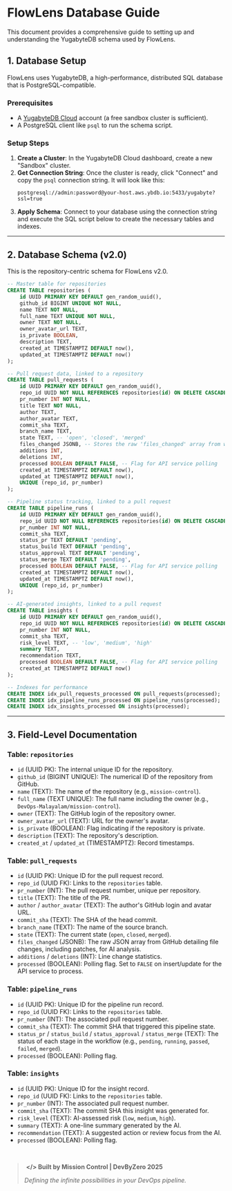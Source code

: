 # FlowLens Database Guide

This document provides a comprehensive guide to setting up and understanding the YugabyteDB schema used by FlowLens.

## 1. Database Setup

FlowLens uses YugabyteDB, a high-performance, distributed SQL database that is PostgreSQL-compatible.

### Prerequisites
- A [YugabyteDB Cloud](https://cloud.yugabyte.com/) account (a free sandbox cluster is sufficient).
- A PostgreSQL client like `psql` to run the schema script.

### Setup Steps
1.  **Create a Cluster**: In the YugabyteDB Cloud dashboard, create a new "Sandbox" cluster.
2.  **Get Connection String**: Once the cluster is ready, click "Connect" and copy the `psql` connection string. It will look like this:
    ```
    postgresql://admin:password@your-host.aws.ybdb.io:5433/yugabyte?ssl=true
    ```
3.  **Apply Schema**: Connect to your database using the connection string and execute the SQL script below to create the necessary tables and indexes.

---

## 2. Database Schema (v2.0)

This is the repository-centric schema for FlowLens v2.0.

```sql
-- Master table for repositories
CREATE TABLE repositories (
    id UUID PRIMARY KEY DEFAULT gen_random_uuid(),
    github_id BIGINT UNIQUE NOT NULL,
    name TEXT NOT NULL,
    full_name TEXT UNIQUE NOT NULL,
    owner TEXT NOT NULL,
    owner_avatar_url TEXT,
    is_private BOOLEAN,
    description TEXT,
    created_at TIMESTAMPTZ DEFAULT now(),
    updated_at TIMESTAMPTZ DEFAULT now()
);

-- Pull request data, linked to a repository
CREATE TABLE pull_requests (
    id UUID PRIMARY KEY DEFAULT gen_random_uuid(),
    repo_id UUID NOT NULL REFERENCES repositories(id) ON DELETE CASCADE,
    pr_number INT NOT NULL,
    title TEXT NOT NULL,
    author TEXT,
    author_avatar TEXT,
    commit_sha TEXT,
    branch_name TEXT,
    state TEXT, -- 'open', 'closed', 'merged'
    files_changed JSONB, -- Stores the raw 'files_changed' array from webhooks for AI processing
    additions INT,
    deletions INT,
    processed BOOLEAN DEFAULT FALSE, -- Flag for API service polling
    created_at TIMESTAMPTZ DEFAULT now(),
    updated_at TIMESTAMPTZ DEFAULT now(),
    UNIQUE (repo_id, pr_number)
);

-- Pipeline status tracking, linked to a pull request
CREATE TABLE pipeline_runs (
    id UUID PRIMARY KEY DEFAULT gen_random_uuid(),
    repo_id UUID NOT NULL REFERENCES repositories(id) ON DELETE CASCADE,
    pr_number INT NOT NULL,
    commit_sha TEXT,
    status_pr TEXT DEFAULT 'pending',
    status_build TEXT DEFAULT 'pending',
    status_approval TEXT DEFAULT 'pending',
    status_merge TEXT DEFAULT 'pending',
    processed BOOLEAN DEFAULT FALSE, -- Flag for API service polling
    created_at TIMESTAMPTZ DEFAULT now(),
    updated_at TIMESTAMPTZ DEFAULT now(),
    UNIQUE (repo_id, pr_number)
);

-- AI-generated insights, linked to a pull request
CREATE TABLE insights (
    id UUID PRIMARY KEY DEFAULT gen_random_uuid(),
    repo_id UUID NOT NULL REFERENCES repositories(id) ON DELETE CASCADE,
    pr_number INT NOT NULL,
    commit_sha TEXT,
    risk_level TEXT, -- 'low', 'medium', 'high'
    summary TEXT,
    recommendation TEXT,
    processed BOOLEAN DEFAULT FALSE, -- Flag for API service polling
    created_at TIMESTAMPTZ DEFAULT now()
);

-- Indexes for performance
CREATE INDEX idx_pull_requests_processed ON pull_requests(processed);
CREATE INDEX idx_pipeline_runs_processed ON pipeline_runs(processed);
CREATE INDEX idx_insights_processed ON insights(processed);
```

---

## 3. Field-Level Documentation

### Table: `repositories`
- `id` (UUID PK): The internal unique ID for the repository.
- `github_id` (BIGINT UNIQUE): The numerical ID of the repository from GitHub.
- `name` (TEXT): The name of the repository (e.g., `mission-control`).
- `full_name` (TEXT UNIQUE): The full name including the owner (e.g., `DevOps-Malayalam/mission-control`).
- `owner` (TEXT): The GitHub login of the repository owner.
- `owner_avatar_url` (TEXT): URL for the owner's avatar.
- `is_private` (BOOLEAN): Flag indicating if the repository is private.
- `description` (TEXT): The repository's description.
- `created_at` / `updated_at` (TIMESTAMPTZ): Record timestamps.

### Table: `pull_requests`
- `id` (UUID PK): Unique ID for the pull request record.
- `repo_id` (UUID FK): Links to the `repositories` table.
- `pr_number` (INT): The pull request number, unique per repository.
- `title` (TEXT): The title of the PR.
- `author` / `author_avatar` (TEXT): The author's GitHub login and avatar URL.
- `commit_sha` (TEXT): The SHA of the head commit.
- `branch_name` (TEXT): The name of the source branch.
- `state` (TEXT): The current state (`open`, `closed`, `merged`).
- `files_changed` (JSONB): The raw JSON array from GitHub detailing file changes, including patches, for AI analysis.
- `additions` / `deletions` (INT): Line change statistics.
- `processed` (BOOLEAN): Polling flag. Set to `FALSE` on insert/update for the API service to process.

### Table: `pipeline_runs`
- `id` (UUID PK): Unique ID for the pipeline run record.
- `repo_id` (UUID FK): Links to the `repositories` table.
- `pr_number` (INT): The associated pull request number.
- `commit_sha` (TEXT): The commit SHA that triggered this pipeline state.
- `status_pr` / `status_build` / `status_approval` / `status_merge` (TEXT): The status of each stage in the workflow (e.g., `pending`, `running`, `passed`, `failed`, `merged`).
- `processed` (BOOLEAN): Polling flag.

### Table: `insights`
- `id` (UUID PK): Unique ID for the insight record.
- `repo_id` (UUID FK): Links to the `repositories` table.
- `pr_number` (INT): The associated pull request number.
- `commit_sha` (TEXT): The commit SHA this insight was generated for.
- `risk_level` (TEXT): AI-assessed risk (`low`, `medium`, `high`).
- `summary` (TEXT): A one-line summary generated by the AI.
- `recommendation` (TEXT): A suggested action or review focus from the AI.
- `processed` (BOOLEAN): Polling flag.

</br>

> ‎ 
> **</> Built by Mission Control | DevByZero 2025**
>
> *Defining the infinite possibilities in your DevOps pipeline.*
> ‎ 
